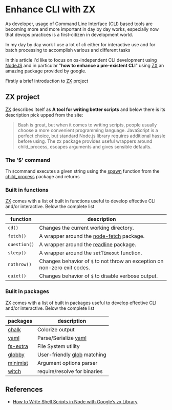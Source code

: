 # Enhance CLI with ZX

As developer, usage of Command Line Interface (CLI) based tools are becoming more and more important in day by day works, especially now that devops practices is a first-citizen in development world.

In my day by day work I use a lot of cli either for interactive use and for batch processing to accomplish various and different tasks

In this article i'd like to focus on os-independent CLI development using [NodeJS] and in particular "**how to enhance a pre-existent CLI**" using [ZX] an amazing package provided by google.

Firstly a brief introduction to [ZX] project

## ZX project

[ZX] describes itself as **A tool for writing better scripts** and below there is its description pick upped from the site:

>Bash is great, but when it comes to writing scripts, people usually choose a more convenient programming language. JavaScript is a perfect choice, but standard Node.js library requires additional hassle before using. The zx package provides useful wrappers around child_process, escapes arguments and gives sensible defaults.

### The '$' command

Th `$`command executes a given string using the [spawn] function from the [child_process] package and returns

### Built in functions

[ZX] comes with a list of built in functions useful to develop effective CLI and/or interactive. Below the complete list

function | description
--- | ---
`cd()` | Changes the current working directory.
`fetch()` | A wrapper around the [node-fetch] package.
`question()` | A wrapper around the [readline] package.
`sleep()`| A wrapper around the `setTimeout` function.
`nothrow()`| Changes behavior of `$` to not throw an exception on non-zero exit codes.
`quiet()` | Changes behavior of `$` to disable verbose output.

### Built in packages

[ZX] comes with a list of built in packages useful to develop effective CLI and/or interactive. Below the complete list

  packages | description
 --- | ---
[chalk](https://www.npmjs.com/package/chalk) | Colorize output
[yaml](https://www.npmjs.com/package/yaml) | Parse/Serialize [yaml]
[fs-extra](https://www.npmjs.com/package/fs-extra) | File System utility
[globby](https://www.npmjs.com/package/globby) | User-friendly [glob] matching
[minimist](https://www.npmjs.com/package/minimist) | Argument options parser
[witch](https://www.npmjs.com/package/witch) | require/resolve for binaries

## References

* [How to Write Shell Scripts in Node with Google’s zx Library](https://www.sitepoint.com/google-zx-write-node-shell-scripts/)

[NodeJS]: https://nodejs.org/en/
[ZX]:  https://www.npmjs.com/package/zx
[yaml]: https://yaml.org/spec/history/2001-12-10.html
[glob]: https://en.wikipedia.org/wiki/Glob_(programming)
[node-fetch]: https://www.npmjs.com/package/node-fetch
[readline]: https://nodejs.org/api/readline.html
[child_process]: https://nodejs.org/api/child_process.html
[spawn]: https://nodejs.org/api/child_process.html#child_processspawncommand-args-options

